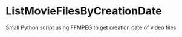 # ListMovieFilesByCreationDate
Small Python script using FFMPEG to get creation date of video files
